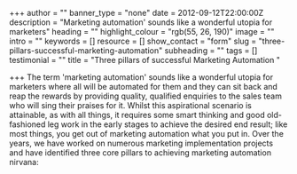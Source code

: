 +++
author = ""
banner_type = "none"
date = 2012-09-12T22:00:00Z
description = "Marketing automation' sounds like a wonderful utopia for marketers"
heading = ""
highlight_colour = "rgb(55, 26, 190)"
image = ""
intro = ""
keywords = []
resource = []
show_contact = "form"
slug = "three-pillars-successful-marketing-automation"
subheading = ""
tags = []
testimonial = ""
title = "Three pillars of successful Marketing Automation "

+++
The term 'marketing automation' sounds like a wonderful utopia for marketers where all will be automated for them and they can sit back and reap the rewards by providing quality, qualified enquiries to the sales team who will sing their praises for it. Whilst this aspirational scenario is attainable, as with all things, it requires some smart thinking and good old-fashioned leg work in the early stages to achieve the desired end result; like most things, you get out of marketing automation what you put in. Over the years, we have worked on numerous marketing implementation projects and have identified three core pillars to achieving marketing automation nirvana: